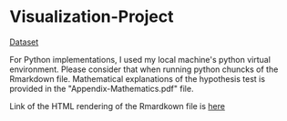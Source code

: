 # Visualization-Project

[Dataset](https://www.kaggle.com/yamaerenay/mbtitypes-full)

For Python implementations, I used my local machine's python virtual environment. Please consider that when running python chuncks of the Rmarkdown file.
Mathematical explanations of the hypothesis test is provided in the "Appendix-Mathematics.pdf" file.

Link of the HTML rendering of the Rmardkown file is [here](https://htmlpreview.github.io/?)
